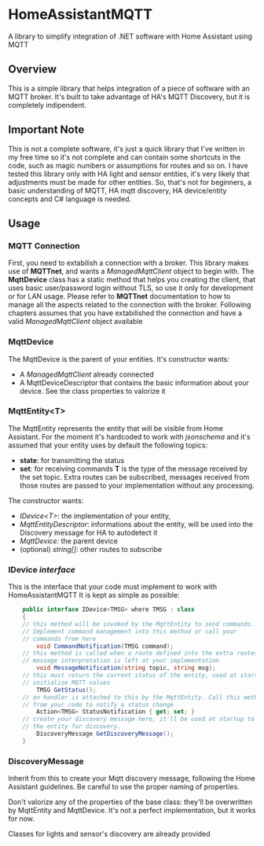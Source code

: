 ﻿# HomeAssistantMQTT
A library to simplify integration of .NET software with Home Assistant using MQTT

## Overview
This is a simple library that helps integration of a piece of software with an MQTT broker.
It's built to take advantage of HA's MQTT Discovery, but it is completely indipendent.

## Important Note
This is not a complete software, it's just a quick library that I've written in my free time so it's not complete and can contain some shortcuts in the code, such as magic numbers or assumptions for routes and so on.
I have tested this library only with HA light and sensor entities, it's very likely that adjustments must be made for other entities.
So, that's not for beginners, a basic understanding of MQTT, HA mqtt discovery, HA device/entity concepts and C# language is needed.

## Usage

### MQTT Connection
First, you need to extabilish a connection with a broker. This library makes use of **MQTTnet**, and wants a *ManagedMqttClient* object to begin with.
The **MqttDevice** class has a static method that helps you creating the client, that uses basic user/password login without TLS, so use it only for development or for LAN usage.
Please refer to **MQTTnet** documentation to how to manage all the aspects related to the connection with the broker.
Following chapters assumes that you have extabilished the connection and have a valid *ManagedMqttClient* object available

### MqttDevice
The MqttDevice is the parent of your entities.
It's constructor wants:
- A *ManagedMqttClient* already connected
- A MqttDeviceDescriptor that contains the basic information about your device. See the class properties to valorize it

### MqttEntity\<T>
The MqttEntity represents the entity that will be visible from Home Assistant.
For the moment it's hardcoded to work with *jsonschema* and it's assumed that your entity uses by default the following topics:
- **state**: for transmitting the status
- **set**: for receiving commands
**T** is the type of the message received by the set topic.
Extra routes can be subscribed, messages received from those routes are passed to your implementation without any processing.

The constructor wants:
- *IDevice\<T>*: the implementation of your entity, 
- *MqttEntityDescriptor*: informations about the entity, will be used into the Discovery message for HA to autodetect it
- *MqttDevice:* the parent device
- (optional) *string[]*: other routes to subscribe

### IDevice<T> *interface*
This is the interface that your code must implement to work with HomeAssistantMQTT
It is kept as simple as possible:
```C#
    public interface IDevice<TMSG> where TMSG : class
    {
    // this method will be invoked by the MqttEntity to send commands.
    // Implement command management into this method or call your 
    // commands from here
        void CommandNotification(TMSG command);
    // this method is called when a route defined into the extra routes is called
    // message interpretation is left at your implementation
        void MessageNotification(string topic, string msg);
    // this must return the current status of the entity, used at startup to  
    // initialize MQTT values
        TMSG GetStatus();
    // an handler is attached to this by the MqttEntity. Call this method
    // from your code to notify a status change    
        Action<TMSG> StatusNotification { get; set; }
    // create your discovery message here, it'll be used at startup to publish
    // the entity for discovery.
        DiscoveryMessage GetDiscoveryMessage();
    }
```
### DiscoveryMessage
Inherit from this to create your Mqtt discovery message, following the Home Assistant guidelines. Be careful to use the proper naming of properties.

Don't valorize any of the properties of the base class: they'll be overwritten by MqttEntity and MqttDevice. It's not a perfect implementation, but it works for now.

Classes for lights and sensor's discovery are already provided

